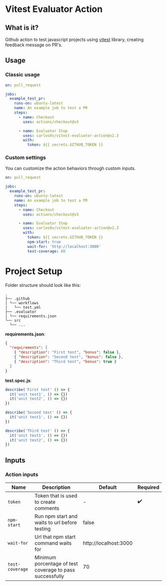 # Vitest Evaluator Action

## What is it?
Github action to test javascript projects using [vitest](https://github.com/vitest-dev/vitest) library, creating feedback message on PR's.

## Usage

### Classic usage

```yml
on: pull_request

jobs:
  example_test_pr:
    runs-on: ubuntu-latest
    name: An example job to test a PR
    steps:
      - name: Checkout
        uses: actions/checkout@v3

      - name: Evaluator Step
        uses: carlos8v/vitest-evaluator-action@v2.3
        with:
          token: ${{ secrets.GITHUB_TOKEN }}
```

### Custom settings

You can customize the action behaviors through custom inputs.

```yml
on: pull_request

jobs:
  example_test_pr:
    runs-on: ubuntu-latest
    name: An example job to test a PR
    steps:
      - name: Checkout
        uses: actions/checkout@v3

      - name: Evaluator Step
        uses: carlos8v/vitest-evaluator-action@v2.3
        with:
          token: ${{ secrets.GITHUB_TOKEN }}
          npm-start: true
          wait-for: 'http://localhost:3000'
          test-coverage: 80
```

# Project Setup

Folder structure should look like this:

```
.
├── .github
| └── workflows
|   └── test.yml
├── .evaluator
| └── requirements.json
└── src
  └── ...
```

**requirements.json**:
```json
{
  "requirements": [
    { "description": "First test", "bonus": false },
    { "description": "Second test", "bonus": false },
    { "description": "Third test", "bonus": true }
  ]
}
```

**test.spec.js**:
```js
describe('First test' () => {
  it('unit test1', () => {})
  it('unit test2', () => {})  
})

describe('Second test' () => {
  it('unit test1', () => {})
})

describe('Third test' () => {
  it('unit test1', () => {})
  it('unit test2', () => {})
})
```

## Inputs

### Action inputs

| Name | Description | Default | Required |
| --- | --- | --- | --- |
| `token` | Token that is used to create comments | - | :heavy_check_mark: |
| `npm-start` | Run npm start and waits to url before testing | false | |
| `wait-for` | Url that npm start command waits for | http://localhost:3000 | |
| `test-coverage` | Minimum porcentage of test coverage to pass successfully | 70 | |
